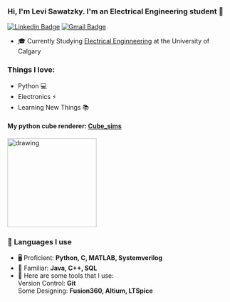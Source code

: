 

<!--
**levisawatz/levisawatz** is a ✨ _special_ ✨ repository because its `README.md` (this file) appears on your GitHub profile.

Here are some ideas to get you started:

- 🔭 I’m currently working on ...
- 🌱 I’m currently learning ...
- 👯 I’m looking to collaborate on ...
- 🤔 I’m looking for help with ...
- 💬 Ask me about ...
- 📫 How to reach me: ...
- 😄 Pronouns: ...
- ⚡ Fun fact: ...
-->
<!-- <h3> Hi, I'm Levi Sawatzky 👋</h3> -->
### Hi, I'm Levi Sawatzky. I'm an Electrical Engineering student 👋
[![Linkedin Badge](https://img.shields.io/badge/-levi_sawatzky-blue?style=flat-square&logo=Linkedin&logoColor=white&link=https://www.linkedin.com/in/levi-sawatzky-14b0a3234/)](https://www.linkedin.com/in/levi-sawatzky-14b0a3234/)
[![Gmail Badge](https://img.shields.io/badge/-levisawatz@gmail.com-c14438?style=flat-square&logo=Gmail&logoColor=white&link=mailto:levisawatz@gmail.com)](mailto:levisawatz@gmail.com) 

- 🎓 Currently Studying <a href="https://schulich.ucalgary.ca/electrical-software/">Electrical Enginneering</a> at the University of Calgary


### Things I love:

- Python  💻
- Electronics ⚡
- Learning New Things 📚

#### My python cube renderer: <a href="https://github.com/levisawatz/Cube_sims/">Cube_sims</a>  

<img src="https://github.com/levisawatz/Cube_sims/blob/main/screenshots/cubes-cropped.gif" alt="drawing" width="200"/>



### 💬 Languages I use

 - 🖥 Proficient:
    **Python, C, MATLAB, Systemverilog**
 - 💭 Familiar:
    **Java, C++, SQL**
 - 🔨 Here are some tools that I use:
    <br>
    Version Control: **Git**
    <br>
    Some Designing: **Fusion360, Altium, LTSpice**
    <br>
    
 
